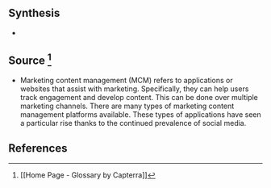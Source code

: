 ## Synthesis
- 
## Source [^1]
- Marketing content management (MCM) refers to applications or websites that assist with marketing. Specifically, they can help users track engagement and develop content. This can be done over multiple marketing channels. There are many types of marketing content management platforms available. These types of applications have seen a particular rise thanks to the continued prevalence of social media.
## References

[^1]: [[Home Page - Glossary by Capterra]]